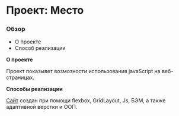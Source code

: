# Проект: Место

### Обзор

* О проекте
* Способ реализации

**О проекте**

Проект показывет возмозности использования javaScript на веб-страницах. 

**Способы реализации** 

[Сайт](https://pagg16.github.io/mesto/) создан при помощи flexbox, GridLayout, Js, БЭМ, а также адаптивной верстки и ООП.


